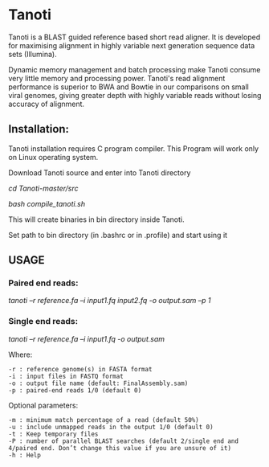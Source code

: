 # Tanoti

Tanoti is a BLAST guided reference based short read aligner. It is developed for maximising alignment in highly variable next generation sequence data sets (Illumina).

Dynamic memory management and batch processing make Tanoti consume very little memory and processing power. Tanoti's read alignment performance is superior to BWA and Bowtie in our comparisons on small viral genomes, giving greater depth with highly variable reads without losing accuracy of alignment.


## Installation:

Tanoti installation requires C program compiler. This Program will work only on Linux operating system.

Download Tanoti source and enter into Tanoti directory

_cd Tanoti-master/src_

_bash compile_tanoti.sh_

This will create binaries in bin directory inside Tanoti.

Set path to bin directory (in .bashrc or in .profile) and start using it


## USAGE

### Paired end reads:
_tanoti –r reference.fa –i input1.fq input2.fq -o output.sam –p 1_

### Single end reads:
_tanoti –r reference.fa –i input1.fq -o output.sam_

Where:

    -r : reference genome(s) in FASTA format
    -i : input files in FASTQ format
    -o : output file name (default: FinalAssembly.sam)
    -p : paired-end reads 1/0 (default 0)

Optional parameters:

    -m : minimum match percentage of a read (default 50%)
    -u : include unmapped reads in the output 1/0 (default 0)
    -t : Keep temporary files
    -P : number of parallel BLAST searches (default 2/single end and 4/paired end. Don’t change this value if you are unsure of it)
    -h : Help
